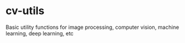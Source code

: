 # cv-utils
Basic utility functions for image processing, computer vision, machine learning, deep learning, etc
